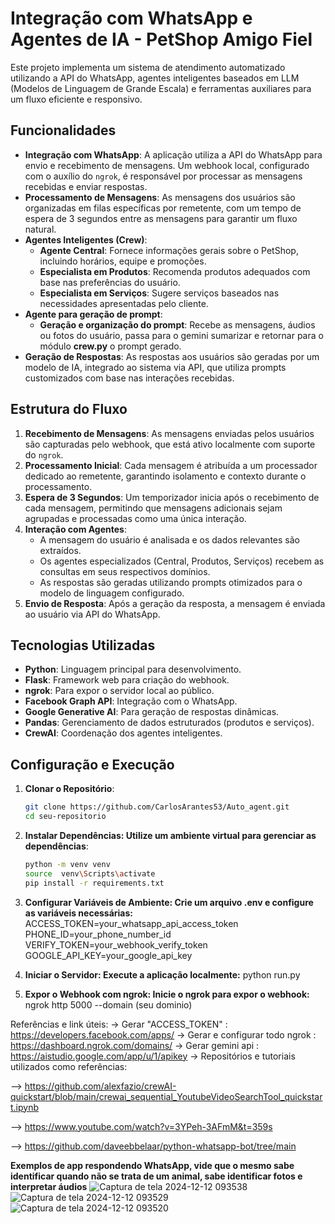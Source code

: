 # Integração com WhatsApp e Agentes de IA - PetShop Amigo Fiel

Este projeto implementa um sistema de atendimento automatizado utilizando a API do WhatsApp, agentes inteligentes baseados em LLM (Modelos de Linguagem de Grande Escala) e ferramentas auxiliares para um fluxo eficiente e responsivo.

## Funcionalidades

- **Integração com WhatsApp**: A aplicação utiliza a API do WhatsApp para envio e recebimento de mensagens. Um webhook local, configurado com o auxílio do `ngrok`, é responsável por processar as mensagens recebidas e enviar respostas.
- **Processamento de Mensagens**: As mensagens dos usuários são organizadas em filas específicas por remetente, com um tempo de espera de 3 segundos entre as mensagens para garantir um fluxo natural.
- **Agentes Inteligentes (Crew)**:
  - **Agente Central**: Fornece informações gerais sobre o PetShop, incluindo horários, equipe e promoções.
  - **Especialista em Produtos**: Recomenda produtos adequados com base nas preferências do usuário.
  - **Especialista em Serviços**: Sugere serviços baseados nas necessidades apresentadas pelo cliente.
- **Agente para geração de prompt**:
  - **Geração e organização do prompt**: Recebe as mensagens, áudios ou fotos do usuário, passa para o gemini sumarizar e retornar para o módulo **crew.py** o prompt gerado.
- **Geração de Respostas**: As respostas aos usuários são geradas por um modelo de IA, integrado ao sistema via API, que utiliza prompts customizados com base nas interações recebidas.

## Estrutura do Fluxo

1. **Recebimento de Mensagens**: As mensagens enviadas pelos usuários são capturadas pelo webhook, que está ativo localmente com suporte do `ngrok`.
2. **Processamento Inicial**: Cada mensagem é atribuída a um processador dedicado ao remetente, garantindo isolamento e contexto durante o processamento.
3. **Espera de 3 Segundos**: Um temporizador inicia após o recebimento de cada mensagem, permitindo que mensagens adicionais sejam agrupadas e processadas como uma única interação.
4. **Interação com Agentes**:
   - A mensagem do usuário é analisada e os dados relevantes são extraídos.
   - Os agentes especializados (Central, Produtos, Serviços) recebem as consultas em seus respectivos domínios.
   - As respostas são geradas utilizando prompts otimizados para o modelo de linguagem configurado.
5. **Envio de Resposta**: Após a geração da resposta, a mensagem é enviada ao usuário via API do WhatsApp.

## Tecnologias Utilizadas

- **Python**: Linguagem principal para desenvolvimento.
- **Flask**: Framework web para criação do webhook.
- **ngrok**: Para expor o servidor local ao público.
- **Facebook Graph API**: Integração com o WhatsApp.
- **Google Generative AI**: Para geração de respostas dinâmicas.
- **Pandas**: Gerenciamento de dados estruturados (produtos e serviços).
- **CrewAI**: Coordenação dos agentes inteligentes.

## Configuração e Execução

1. **Clonar o Repositório**:
   ```bash
   git clone https://github.com/CarlosArantes53/Auto_agent.git
   cd seu-repositorio
2. **Instalar Dependências: Utilize um ambiente virtual para gerenciar as dependências**:
   ```bash
   python -m venv venv
   source  venv\Scripts\activate
   pip install -r requirements.txt

4. **Configurar Variáveis de Ambiente: Crie um arquivo .env e configure as variáveis necessárias:**
  ACCESS_TOKEN=your_whatsapp_api_access_token
  PHONE_ID=your_phone_number_id
  VERIFY_TOKEN=your_webhook_verify_token
  GOOGLE_API_KEY=your_google_api_key

5. **Iniciar o Servidor: Execute a aplicação localmente:**
   python run.py
   
7. **Expor o Webhook com ngrok: Inicie o ngrok para expor o webhook:**
   ngrok http 5000 --domain (seu dominio)

Referências e link úteis:
-> Gerar "ACCESS_TOKEN" : https://developers.facebook.com/apps/
-> Gerar e configurar todo ngrok : https://dashboard.ngrok.com/domains/
-> Gerar gemini api : https://aistudio.google.com/app/u/1/apikey
-> Repositórios e tutoriais utilizados como referências:

--> https://github.com/alexfazio/crewAI-quickstart/blob/main/crewai_sequential_YoutubeVideoSearchTool_quickstart.ipynb

--> https://www.youtube.com/watch?v=3YPeh-3AFmM&t=359s

--> https://github.com/daveebbelaar/python-whatsapp-bot/tree/main

**Exemplos de app respondendo WhatsApp, vide que o mesmo sabe identificar quando não se trata de um animal, sabe identificar fotos e interpretar áudios**
![Captura de tela 2024-12-12 093538](https://github.com/user-attachments/assets/427ef73f-6392-43fe-b53c-90ea983401ad)
![Captura de tela 2024-12-12 093529](https://github.com/user-attachments/assets/cb8fd590-d3b9-4d83-b47b-264de01986c5)
![Captura de tela 2024-12-12 093520](https://github.com/user-attachments/assets/637c8b00-b0c0-4f66-b350-3a432be18b8e)
